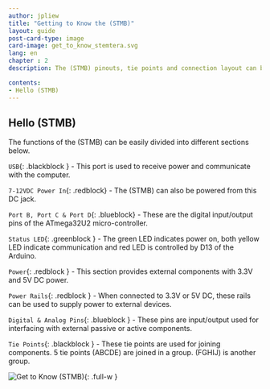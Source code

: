 ```yaml
---
author: jpliew
title: "Getting to Know the (STMB)"
layout: guide
post-card-type: image
card-image: get_to_know_stemtera.svg
lang: en
chapter : 2
description: The (STMB) pinouts, tie points and connection layout can be easily divided into different sections. USB, 12VDC Power In, Port B, Port C & Port D, status LED, power, power rails, digital & analog pins, and tie points.

contents:
- Hello (STMB)
---
```


## Hello (STMB)

The functions of the (STMB) can be easily divided into different sections below.

`USB`{: .blackblock } - This port is used to receive power and communicate with the computer.

`7-12VDC Power In`{: .redblock} - The (STMB) can also be powered from this DC jack.

`Port B, Port C & Port D`{: .blueblock} - These are the digital input/output pins of the ATmega32U2 micro-controller.

`Status LED`{: .greenblock } - The green LED indicates power on, both yellow LED indicate communication and red LED is controlled by D13 of the Arduino.

`Power`{: .redblock } - This section provides external components with 3.3V and 5V DC power.

`Power Rails`{: .redblock } - When connected to 3.3V or 5V DC, these rails can be used to supply power to external devices.

`Digital & Analog Pins`{: .blueblock } - These pins are input/output used for interfacing with external passive or active components.

`Tie Points`{: .blackblock } - These tie points are used for joining components. 5 tie points (ABCDE) are joined in a group. (FGHIJ) is another group.

![Get to Know (STMB)](img/get_to_know_stemtera.svg){: .full-w }
